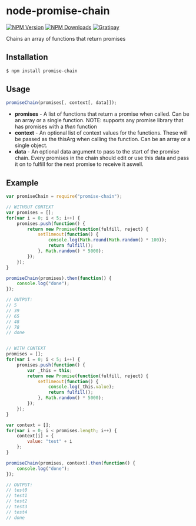# node-promise-chain

[![NPM Version][npm-image]][npm-url]
[![NPM Downloads][downloads-image]][downloads-url]
[![Gratipay][gratipay-image]][gratipay-url]

Chains an array of functions that return promises

## Installation

```bash
$ npm install promise-chain
```


## Usage
```javascript
promiseChain(promises[, context[, data]]);
```

* **promises** - A list of functions that return a promise when called. Can be an array or a single function. NOTE: supports any promise library that has promises with a *then* function
* **context** - An optional list of context values for the functions. These will be passed as the thisArg when calling the function. Can be an array or a single object.
* **data** - An optional data argument to pass to the start of the promise chain. Every promises in the chain should edit or use this data and pass it on to fulfill for the next promise to receive it aswell. 


## Example
```javascript
var promiseChain = require("promise-chain");

// WITHOUT CONTEXT
var promises = [];
for(var i = 0; i < 5; i++) {
    promises.push(function() {
        return new Promise(function(fulfill, reject) {
            setTimeout(function() {
                console.log(Math.round(Math.random() * 100));
                return fulfill();
            }, Math.random() * 5000);
        });
    });
}

promiseChain(promises).then(function() {
    console.log("done");
});

// OUTPUT:
// 5
// 39
// 65
// 48
// 78
// done


// WITH CONTEXT
promises = [];
for(var i = 0; i < 5; i++) {
    promises.push(function() {
        var _this = this;
        return new Promise(function(fulfill, reject) {
            setTimeout(function() {
                console.log(_this.value);
                return fulfill();
            }, Math.random() * 5000);
        });
    });
}

var context = [];
for(var i = 0; i < promises.length; i++) {
    context[i] = {
        value: "test" + i
    };
}

promiseChain(promises, context).then(function() {
    console.log("done");
});

// OUTPUT:
// test0
// test1
// test2
// test3
// test4
// done
```

[npm-image]: https://img.shields.io/npm/v/promise-chain.svg?style=flat
[npm-url]: https://npmjs.org/package/promise-chain
[downloads-image]: https://img.shields.io/npm/dm/promise-chain.svg?style=flat
[downloads-url]: https://npmjs.org/package/promise-chain
[gratipay-image]: https://img.shields.io/gratipay/DanielHuisman.svg?style=flat
[gratipay-url]: https://gratipay.com/DanielHuisman/
